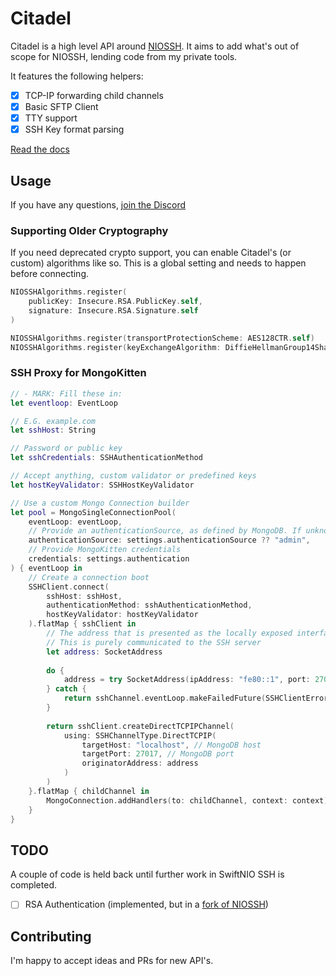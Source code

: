 # Citadel

Citadel is a high level API around [NIOSSH](https://github.com/apple/swift-nio-ssh). It aims to add what's out of scope for NIOSSH, lending code from my private tools.

It features the following helpers:

- [x] TCP-IP forwarding child channels
- [x] Basic SFTP Client
- [x] TTY support
- [x] SSH Key format parsing

[Read the docs](https://orlandos.nl/docs/citadel)

## Usage

If you have any questions, [join the Discord](https://discord.gg/RBrYM8C6Pa)

### Supporting Older Cryptography

If you need deprecated crypto support, you can enable Citadel's (or custom) algorithms like so.
This is a global setting and needs to happen before connecting.

```swift
NIOSSHAlgorithms.register(
    publicKey: Insecure.RSA.PublicKey.self,
    signature: Insecure.RSA.Signature.self
)

NIOSSHAlgorithms.register(transportProtectionScheme: AES128CTR.self)
NIOSSHAlgorithms.register(keyExchangeAlgorithm: DiffieHellmanGroup14Sha1.self)
```

### SSH Proxy for MongoKitten

```swift
// - MARK: Fill these in:
let eventloop: EventLoop

// E.G. example.com
let sshHost: String

// Password or public key
let sshCredentials: SSHAuthenticationMethod

// Accept anything, custom validator or predefined keys
let hostKeyValidator: SSHHostKeyValidator

// Use a custom Mongo Connection builder
let pool = MongoSingleConnectionPool(
    eventLoop: eventLoop, 
    // Provide an authenticationSource, as defined by MongoDB. If unknown, likely `admin`
    authenticationSource: settings.authenticationSource ?? "admin",
    // Provide MongoKitten credentials
    credentials: settings.authentication
) { eventLoop in
    // Create a connection boot
    SSHClient.connect(
        sshHost: sshHost,
        authenticationMethod: sshAuthenticationMethod,
        hostKeyValidator: hostKeyValidator
    ).flatMap { sshClient in
        // The address that is presented as the locally exposed interface
        // This is purely communicated to the SSH server
        let address: SocketAddress
        
        do {
            address = try SocketAddress(ipAddress: "fe80::1", port: 27017)
        } catch {
            return sshChannel.eventLoop.makeFailedFuture(SSHClientError.invalidOriginAddress)
        }
        
        return sshClient.createDirectTCPIPChannel(
            using: SSHChannelType.DirectTCPIP(
                targetHost: "localhost", // MongoDB host 
                targetPort: 27017, // MongoDB port
                originatorAddress: address
            )
        )
    }.flatMap { childChannel in
        MongoConnection.addHandlers(to: childChannel, context: context)
    }
}
```

## TODO

A couple of code is held back until further work in SwiftNIO SSH is completed.

- [ ] RSA Authentication (implemented, but in a [fork of NIOSSH](https://github.com/Joannis/swift-nio-ssh-1/pull/1))

## Contributing

I'm happy to accept ideas and PRs for new API's.
